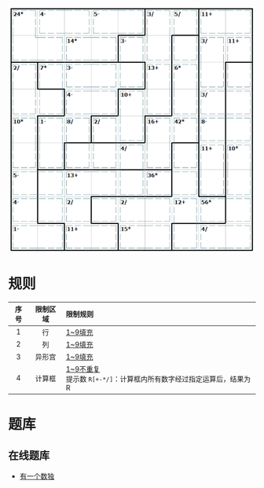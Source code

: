 ![](../../../images/sudoku/肯肯+锯齿数独.png)

# 规则
| 序号 | 限制区域 | 限制规则 |
| :---: | :---: | :--- |
| 1 | 行 | [1~9填充] |
| 2 | 列 | [1~9填充] |
| 3 | 异形宫 | [1~9填充] |
| 4 | 计算框 | [1~9不重复]<br/> 提示数 `R[+-*/]`：计算框内所有数字经过指定运算后，结果为 R |

# 题库

## 在线题库
- [有一个数独](https://shudu.one/killer-sudoku.php)

[1~9填充]: ../../../rules.md#1~9填充
[1~9不重复]: ../../../rules.md#1~9不重复